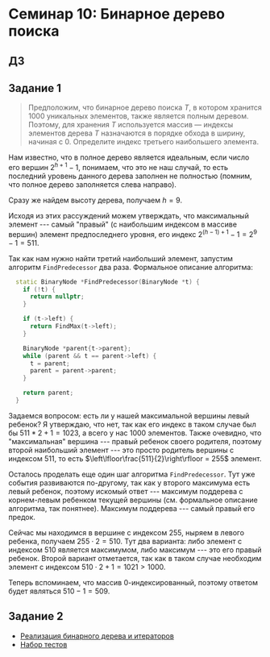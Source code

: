 # Семинар 10: Бинарное дерево поиска

## ДЗ

## Задание 1

> Предположим, что бинарное дерево поиска $T$, в
котором хранится $1000$ уникальных элементов, также
является полным деревом. Поэтому, для хранения $T$
используется массив — индексы элементов дерева $T$
назначаются в порядке обхода в ширину, начиная с 0.
Определите индекс третьего наибольшего элемента.

Нам известно, что в полное дерево является идеальным, если число его вершин $2^{h + 1} - 1$, понимаем, что это не наш случай, то есть последний уровень данного дерева заполнен не полностью (помним, что полное дерево заполняется слева направо).

Сразу же найдем высоту дерева, получаем $h = 9$.

Исходя из этих рассуждений можем утверждать, что максимальный элемент --- самый "правый" (с наибольшим индексом в массиве вершин) элемент предпоследнего уровня, его индекс $2^{(h - 1) + 1} - 1 = 2^9 - 1 = 511$.

Так как нам нужно найти третий наибольший элемент, запустим алгоритм `FindPredecessor` два раза. Формальное описание алгоритма:

```c++
  static BinaryNode *FindPredecessor(BinaryNode *t) {
    if (!t) {
      return nullptr;
    }

    if (t->left) {
      return FindMax(t->left);
    }

    BinaryNode *parent{t->parent};
    while (parent && t == parent->left) {
      t = parent;
      parent = parent->parent;
    }

    return parent;
  }
```

Задаемся вопросом: есть ли у нашей максимальной вершины левый ребенок? Я утверждаю, что нет, так как его индекс в таком случае был бы $511 * 2 + 1 = 1023$, а всего у нас $1000$ элементов. Также очевидно, что "максимальная" вершина --- правый ребенок своего родителя, поэтому второй наибольший элемент --- это просто родитель вершины с индексом $511$, то есть $\left\lfloor\frac{511}{2}\right\rfloor = 255$ элемент.

Осталось проделать еще один шаг алгоритма `FindPredecessor`. Тут уже события развиваются по-другому, так как у второго максимума есть левый ребенок, поэтому искомый ответ --- максимум поддерева с корнем-левым ребенком текущей вершины (см. формальное описание алгоритма, так понятнее). Максимум поддерева --- самый правый его предок.

Сейчас мы находимся в вершине с индексом $255$, ныряем в левого ребенка, получаем $255 \cdot 2 = 510$. Тут два варианта: либо элемент с индексом $510$ является максимумом, либо максимум --- это его правый ребенок. Второй вариант отметается, так как в таком случае необходим элемент с индексом $510 \cdot 2 + 1 = 1021 > 1000$.

Теперь вспоминаем, что массив $0$-индексированный, поэтому ответом будет являться $510-1=509$.

## Задание 2

- [Реализация бинарного дерева и итераторов](bst/tree.h)
- [Набор тестов](bst/main.cpp)



